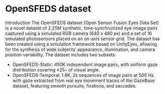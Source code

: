 # OpenSFEDS dataset
Introduction
The OpenSFEDS dataset (Open Sensor Fusion Eyes Data Set) is a novel dataset of 2.25M synthetic, time-synchronized eye-image pairs captured using a simulated RGB camera (640 x 480 px) and a set of 16 simulated photosensors placed on an on-axis sensor grid. The dataset has been created using a simulation framework based on UnityEyes, allowing for the synthesis of wide subjects’ appearance, illumination, and camera position variability. 
The dataset includes two subsets:
- OpenSFEDS-Static: 450K independent image pairs, with uniform gaze distribution covering ±25◦ of visual angle.
- OpenSFEDS-Temporal: 1.8K, 2s sequences of image pairs at 500 Hz with gaze extracted from real eye movement traces of the GazeBase dataset, featuring smooth pursuits, fixations, and saccades.
